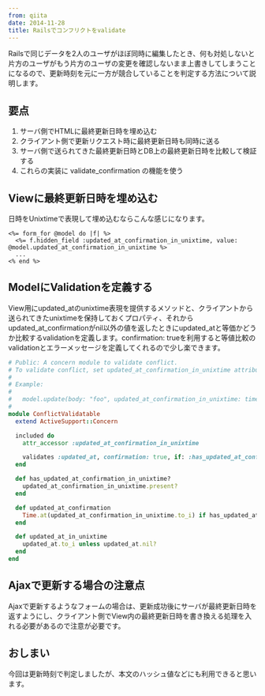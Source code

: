 ```yaml
---
from: qiita
date: 2014-11-28
title: Railsでコンフリクトをvalidate
---
```


Railsで同じデータを2人のユーザがほぼ同時に編集したとき、何も対処しないと片方のユーザがもう片方のユーザの変更を確認しないまま上書きしてしまうことになるので、更新時刻を元に一方が競合していることを判定する方法について説明します。

## 要点
1. サーバ側でHTMLに最終更新日時を埋め込む
2. クライアント側で更新リクエスト時に最終更新日時も同時に送る
3. サーバ側で送られてきた最終更新日時とDB上の最終更新日時を比較して検証する
4. これらの実装に validate_confirmation の機能を使う

## Viewに最終更新日時を埋め込む
日時をUnixtimeで表現して埋め込むならこんな感じになります。

```erb
<%= form_for @model do |f| %>
  <%= f.hidden_field :updated_at_confirmation_in_unixtime, value: @model.updated_at_confirmation_in_unixtime %>
  ...
<% end %>
```

## ModelにValidationを定義する
View用にupdated_atのunixtime表現を提供するメソッドと、クライアントから送られてきたunixtimeを保持しておくプロパティ、それからupdated_at_confirmationがnil以外の値を返したときにupdated_atと等価かどうか比較するvalidationを定義します。confirmation: trueを利用すると等値比較のvalidationとエラーメッセージを定義してくれるので少し楽できます。

```rb
# Public: A concern module to validate conflict.
# To validate conflict, set updated_at_confirmation_in_unixtime attribute to the model object.
#
# Example:
#
#   model.update(body: "foo", updated_at_confirmation_in_unixtime: time.to_i)
#
module ConflictValidatable
  extend ActiveSupport::Concern

  included do
    attr_accessor :updated_at_confirmation_in_unixtime

    validates :updated_at, confirmation: true, if: :has_updated_at_confirmation_in_unixtime?
  end

  def has_updated_at_confirmation_in_unixtime?
    updated_at_confirmation_in_unixtime.present?
  end

  def updated_at_confirmation
    Time.at(updated_at_confirmation_in_unixtime.to_i) if has_updated_at_confirmation_in_unixtime?
  end

  def updated_at_in_unixtime
    updated_at.to_i unless updated_at.nil?
  end
end
```

## Ajaxで更新する場合の注意点
Ajaxで更新するようなフォームの場合は、更新成功後にサーバが最終更新日時を返すようにし、クライアント側でView内の最終更新日時を書き換える処理を入れる必要があるので注意が必要です。

## おしまい
今回は更新時刻で判定しましたが、本文のハッシュ値などにも利用できると思います。
